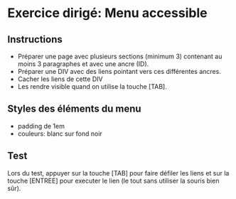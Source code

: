 # Exercice dirigé: Menu accessible

## Instructions
- Préparer une page avec plusieurs sections (minimum 3) contenant au moins 3 paragraphes et avec une ancre (ID).
- Préparer une DIV avec des liens pointant vers ces différentes ancres.
- Cacher les liens de cette DIV
- Les rendre visible quand on utilise la touche [TAB].

## Styles des éléments du menu
- padding de 1em
- couleurs: blanc sur fond noir

## Test
Lors du test, appuyer sur la touche [TAB] pour faire défiler les liens et sur la touche [ENTREE] pour executer le lien (le tout sans utiliser la souris bien sûr).
